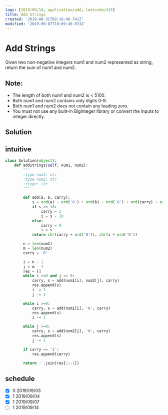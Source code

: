 ```yaml
---
tags: [2019/09/14, application/add, leetcode/415]
title: Add Strings
created: '2019-08-31T09:16:40.741Z'
modified: '2019-09-07T10:09:49.973Z'
---
```


# Add Strings

Given two non-negative integers num1 and num2 represented as string, return the sum of num1 and num2.

## Note:

* The length of both num1 and num2 is < 5100.
* Both num1 and num2 contains only digits 0-9.
* Both num1 and num2 does not contain any leading zero.
* You must not use any built-in BigInteger library or convert the inputs to integer directly.

## Solution


## intuitive

```python
class Solution(object):
    def addStrings(self, num1, num2):
        """
        :type num1: str
        :type num2: str
        :rtype: str
        """

        def add(a, b, carry):
            s = ord(a) - ord('0') + ord(b) - ord('0') + ord(carry) - ord('0')
            if s >= 10:
                carry = 1
                i = s - 10
            else:
                carry = 0
                i = s
            return chr(carry + ord('0')), chr(i + ord('0'))

        n = len(num1)
        m = len(num2)
        carry = '0'

        i = n - 1
        j = m - 1
        res = []
        while i >=0 and j >= 0:
            carry, s = add(num1[i], num2[j], carry)
            res.append(s)
            i -= 1
            j -= 1

        while i >=0:
            carry, s = add(num1[i], '0', carry)
            res.append(s)
            i -= 1

        while j >=0:
            carry, s = add(num2[j], '0', carry)
            res.append(s)
            j -= 1

        if carry == '1':
            res.append(carry)

        return ''.join(res[::-1])
```

## schedule

* [x] 0 2019/09/03
* [x] 1 2019/09/04
* [x] 1 2019/09/07
* [ ] 1 2019/09/14

